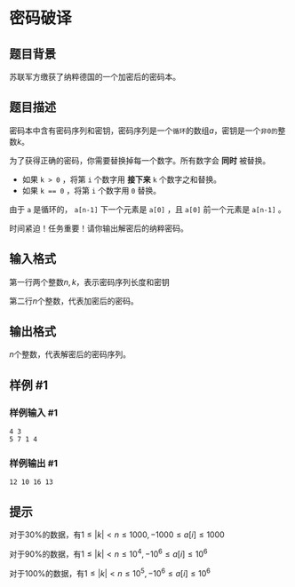 # 密码破译

## 题目背景

苏联军方缴获了纳粹德国的一个加密后的密码本。

## 题目描述

密码本中含有密码序列和密钥，密码序列是一个`循环`的数组$a$，密钥是一个`非0的`整数$k$。

为了获得正确的密码，你需要替换掉每一个数字。所有数字会 **同时** 被替换。

- 如果 `k > 0` ，将第 `i` 个数字用 **接下来** `k` 个数字之和替换。
- 如果 `k == 0` ，将第 `i` 个数字用 `0` 替换。

由于 `a` 是循环的， `a[n-1]` 下一个元素是 `a[0]` ，且 `a[0]` 前一个元素是 `a[n-1]` 。

时间紧迫！任务重要！请你输出解密后的纳粹密码。

## 输入格式

第一行两个整数$n, k$，表示密码序列长度和密钥

第二行$n$个整数，代表加密后的密码。

## 输出格式

$n$个整数，代表解密后的密码序列。

## 样例 #1

### 样例输入 #1

```
4 3
5 7 1 4
```

### 样例输出 #1

```
12 10 16 13
```

## 提示

对于$30\%$的数据，有$1 \leq |k| < n \leq 1000, -1000 \leq a[i] \leq 1000$

对于$90\%$的数据，有$1 \leq |k| < n \leq 10^4, -10^6 \leq a[i] \leq 10^6$

对于$100\%$的数据，有$1 \leq |k| < n \leq 10^5, -10^6 \leq a[i] \leq 10^6$